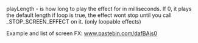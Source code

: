 playLength - is how long to play the effect for in milliseconds. If 0, it plays the default length
if loop is true, the effect wont stop until you call _STOP_SCREEN_EFFECT on it. (only loopable effects)

Example and list of screen FX: www.pastebin.com/dafBAjs0
